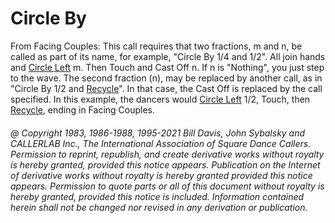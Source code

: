 
# Circle By

From Facing Couples: This call requires that two
fractions, m and n, be called as part of its name, for example,
"Circle By 1/4 and 1/2". All join hands and [Circle Left](../b1/circle.md) m. 
Then Touch and Cast Off n. If n is "Nothing", you
just step to the wave. The second fraction (n), may be
replaced by another call, as in "Circle By 1/2 and [Recycle](../ms/recycle.md)". 
In that case, the Cast Off is replaced by the call
specified. In this example, the dancers would [Circle Left](../b1/circle.md)
1/2, Touch, then [Recycle](../ms/recycle.md), ending in Facing Couples.

###### @ Copyright 1983, 1986-1988, 1995-2021 Bill Davis, John Sybalsky and CALLERLAB Inc., The International Association of Square Dance Callers. Permission to reprint, republish, and create derivative works without royalty is hereby granted, provided this notice appears. Publication on the Internet of derivative works without royalty is hereby granted provided this notice appears. Permission to quote parts or all of this document without royalty is hereby granted, provided this notice is included. Information contained herein shall not be changed nor revised in any derivation or publication.
